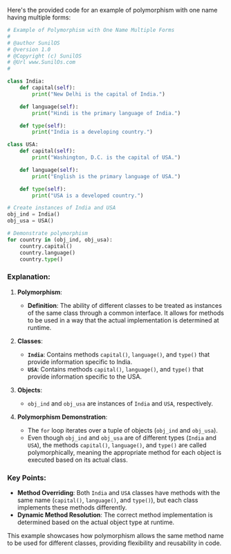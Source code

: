 Here's the provided code for an example of polymorphism with one name having multiple forms:

```python
# Example of Polymorphism with One Name Multiple Forms
#
# @author SunilOS  
# @version 1.0
# @Copyright (c) SunilOS  
# @Url www.SunilOs.com
#

class India: 
    def capital(self): 
        print("New Delhi is the capital of India.") 

    def language(self): 
        print("Hindi is the primary language of India.") 

    def type(self): 
        print("India is a developing country.") 

class USA: 
    def capital(self): 
        print("Washington, D.C. is the capital of USA.") 

    def language(self): 
        print("English is the primary language of USA.") 

    def type(self): 
        print("USA is a developed country.") 

# Create instances of India and USA
obj_ind = India() 
obj_usa = USA() 

# Demonstrate polymorphism
for country in (obj_ind, obj_usa): 
    country.capital() 
    country.language() 
    country.type()
```

### Explanation:

1. **Polymorphism**:
   - **Definition**: The ability of different classes to be treated as instances of the same class through a common interface. It allows for methods to be used in a way that the actual implementation is determined at runtime.
   
2. **Classes**:
   - **`India`**: Contains methods `capital()`, `language()`, and `type()` that provide information specific to India.
   - **`USA`**: Contains methods `capital()`, `language()`, and `type()` that provide information specific to the USA.

3. **Objects**:
   - `obj_ind` and `obj_usa` are instances of `India` and `USA`, respectively.

4. **Polymorphism Demonstration**:
   - The `for` loop iterates over a tuple of objects (`obj_ind` and `obj_usa`).
   - Even though `obj_ind` and `obj_usa` are of different types (`India` and `USA`), the methods `capital()`, `language()`, and `type()` are called polymorphically, meaning the appropriate method for each object is executed based on its actual class.

### Key Points:
- **Method Overriding**: Both `India` and `USA` classes have methods with the same name (`capital()`, `language()`, and `type()`), but each class implements these methods differently.
- **Dynamic Method Resolution**: The correct method implementation is determined based on the actual object type at runtime.

This example showcases how polymorphism allows the same method name to be used for different classes, providing flexibility and reusability in code.
